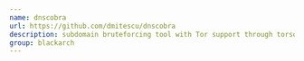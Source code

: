 ```yaml
---
name: dnscobra
url: https://github.com/dmitescu/dnscobra
description: subdomain bruteforcing tool with Tor support through torsocks URL : https://github.com/dmitescu/dnscobra Groups : blackarch blackarch-recon
group: blackarch
---
```


